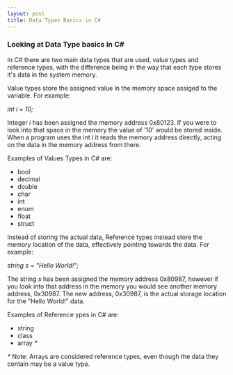 ```yaml
---
layout: post
title: Data Types Basics in C#
---
```


### Looking at Data Type basics in C#

In C# there are two main data types that are used, value types and reference types, with the difference being in the way that each type stores it's data in the system memory.

Value types store the assigned value in the memory space assiged to the variable. For example:

_int i = 10;_


Integer _i_ has been assigned the memory address 0x80123.  If you were to look into that space in the memory the value of '10' would be stored inside.  When a program uses the int _i_ it reads the memory address directly, acting on the data in the memory address from there.

Examples of Values Types in C# are:
* bool
* decimal
* double
* char
* int
* enum
* float
* struct

Instead of storing the actual data, Reference types instead store the memory location of the data, effectively pointing towards the data.  For example:

_string s = "Hello World!";_


The string _s_ has been assigned the memory address 0x80987, however if you look into that address in the memory you would see another memory address, 0x30987.  The new address, 0x30987, is the actual storage location for the "Hello World!" data.

Examples of Reference ypes in C# are:
* string
* class
* array _*_

_*_ Note: Arrays are considered reference types, even though the data they contain may be a value type.
